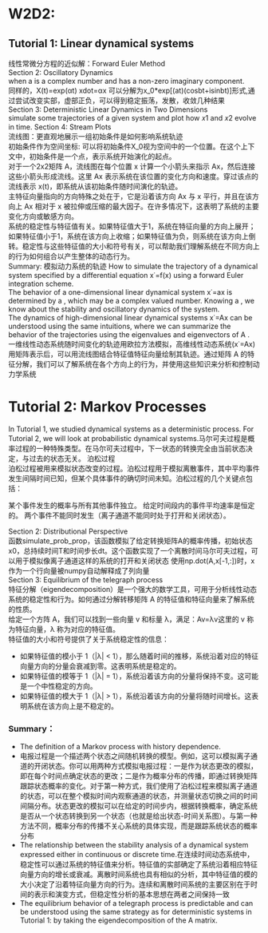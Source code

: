 # W2D2:
## Tutorial 1: Linear dynamical systems
线性常微分方程的近似解：Forward Euler Method  
Section 2: Oscillatory Dynamics  
when  a  is a complex number and has a non-zero imaginary component.  
同样的，X(t)=exp(αt) xdot=αx
可以分解为x_0*exp[(at)(cosbt+isinbt)]形式,通过尝试改变实部，虚部正负，可以得到稳定振荡，发散，收敛几种结果  
Section 3: Deterministic Linear Dynamics in Two Dimensions  
 simulate some trajectories of a given system and plot how 𝑥1 and 𝑥2 evolve in time. 
Section 4: Stream Plots  
流线图：更直观地展示一组初始条件是如何影响系统轨迹  
初始条件作为空间坐标: 可以将初始条件X_0视为空间中的一个位置。在这个上下文中，初始条件是一个点，表示系统开始演化的起点。  
对于一个2x2矩阵 A，流线图在每个位置 x 计算一个小箭头来指示 Ax，然后连接这些小箭头形成流线。这里 Ax 表示系统在该位置的变化方向和速度。穿过该点的流线表示 x(t)，即系统从该初始条件随时间演化的轨迹。  
主特征向量指向的方向特殊之处在于，它是沿着该方向 Ax 与 x 平行，并且在该方向上 Ax 相对于 x 被拉伸或压缩的最大因子。在许多情况下，这表明了系统的主要变化方向或敏感方向。  
系统的稳定性与特征值有关。如果特征值大于1，系统在特征向量的方向上展开；如果特征值小于1，系统在该方向上收缩；如果特征值为负，则系统在该方向上倒转。稳定性与这些特征值的大小和符号有关，可以帮助我们理解系统在不同方向上的行为如何组合以产生整体的动态行为。  
Summary:  模拟动力系统的轨迹
How to simulate the trajectory of a dynamical system specified by a differential equation  x˙=f(x)  using a forward Euler integration scheme.  
The behavior of a one-dimensional linear dynamical system  x˙=ax  is determined by  a , which may be a complex valued number. Knowing  a , we know about the stability and oscillatory dynamics of the system.  
The dynamics of high-dimensional linear dynamical systems  x˙=Ax  can be understood using the same intuitions, where we can summarize the behavior of the trajectories using the eigenvalues and eigenvectors of  A .  
一维线性动态系统随时间变化的轨迹用欧拉方法模拟，高维线性动态系统(x˙=Ax)用矩阵表示后，可以用流线图结合特征值特征向量绘制其轨迹。通过矩阵 A 的特征分解，我们可以了解系统在各个方向上的行为，并使用这些知识来分析和控制动力学系统
# Tutorial 2: Markov Processes
In Tutorial 1, we studied dynamical systems as a deterministic process. For Tutorial 2, we will look at probabilistic dynamical systems.马尔可夫过程是概率过程的一种特殊类型。在马尔可夫过程中，下一状态的转换完全由当前状态决定，与过去的状态无关。
泊松过程  
泊松过程被用来模拟状态改变的过程。泊松过程用于模拟离散事件，其中平均事件发生间隔时间已知，但某个具体事件的确切时间未知。泊松过程的几个关键点包括：

某个事件发生的概率与所有其他事件独立。
给定时间段内的事件平均速率是恒定的。
两个事件不能同时发生（离子通道不能同时处于打开和关闭状态）。  

Section 2: Distributional Perspective  
函数simulate_prob_prop，该函数模拟了给定转换矩阵A的概率传播，初始状态x0，总持续时间T和时间步长dt。这个函数实现了一个离散时间马尔可夫过程，可以用于模拟像离子通道这样的系统的打开和关闭状态
使用np.dot(A,x[-1,:])时，x作为一个行向量被numpy自动解释成了列向量  
Section 3: Equilibrium of the telegraph process  
特征分解（eigendecomposition）是一个强大的数学工具，可用于分析线性动态系统的稳定性和行为。如何通过分解转移矩阵 A 的特征值和特征向量来了解系统的性质。  
给定一个方阵 A，我们可以找到一些向量 v 和标量 λ，满足：Av=λv这里的 v 称为特征向量，λ 称为对应的特征值。  
特征值的大小和符号提供了关于系统稳定性的信息： 
- 如果特征值的模小于 1（|λ| < 1），那么随着时间的推移，系统沿着对应的特征向量方向的分量会衰减到零。这表明系统是稳定的。
- 如果特征值的模等于 1（|λ| = 1），系统沿着该方向的分量将保持不变。这可能是一个中性稳定的方向。
- 如果特征值的模大于 1（|λ| > 1），系统沿着该方向的分量将随时间增长。这表明系统在该方向上是不稳定的。
### Summary：
- The definition of a Markov process with history dependence.
- 电报过程是一个描述两个状态之间随机转换的模型。例如，这可以模拟离子通道的开闭状态。你可以用两种方式模拟电报过程：一是作为状态更改的模拟，即在每个时间点确定状态的更改；二是作为概率分布的传播，即通过转换矩阵跟踪状态概率的变化。对于第一种方式，我们使用了泊松过程来模拟离子通道的状态，可以在整个模拟时间内观察通道的状态，并测量状态切换之间的时间间隔分布。状态更改的模拟可以在给定的时间步内，根据转换概率，确定系统是否从一个状态转换到另一个状态（也就是给出状态-时间关系图）。与第一种方法不同，概率分布的传播不关心系统的具体实现，而是跟踪系统状态的概率分布
- The relationship between the stability analysis of a dynamical system expressed either in continuous or discrete time.在连续时间动态系统中，稳定性可以通过系统的特征值来分析。特征值的实部确定了系统沿着相应特征向量方向的增长或衰减。离散时间系统也具有相似的分析，其中特征值的模的大小决定了沿着特征向量方向的行为。连续和离散时间系统的主要区别在于时间的表示和演变方式，但稳定性分析的基本思想在两者之间保持一致
- The equilibrium behavior of a telegraph process is predictable and can be understood using the same strategy as for deterministic systems in Tutorial 1: by taking the eigendecomposition of the  A  matrix.
